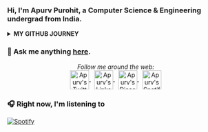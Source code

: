 ### Hi, I'm Apurv Purohit, a Computer Science & Engineering undergrad from India. 
<details>
<summary><b>MY GITHUB JOURNEY</b></summary>
<br />  
  
![Top Langs](https://github-readme-stats.vercel.app/api/top-langs/?username=ApurvPurohit&layout=compact&hide=css,html&theme=material-palenight)
  
![Apurv's github stats](https://github-readme-stats.vercel.app/api?username=ApurvPurohit&show_icons=true&theme=material-palenight)
</details>

### 💬 Ask me anything [here](https://github.com/ApurvPurohit/ApurvPurohit/issues).


<div align="center">  
<i>Follow me around the web:</i><br>
 <a href="https://twitter.com/ApurvPurohit4">
  <img align="center" alt="Apurv's Twitter" width="44px" src="https://raw.githubusercontent.com/peterthehan/peterthehan/master/assets/twitter.svg" />
</a>&nbsp;
<a href="https://linkedin.com/in/apurvpurohit">
  <img align="center" alt="Apurv's LinkedIn" width="44px" src="https://raw.githubusercontent.com/peterthehan/peterthehan/master/assets/linkedin.svg" />
</a>&nbsp;
<a href="https://www.youtube.com/channel/UCcpgOFGEWepY6NGhYvB84Xw">
  <img align="center" alt="Apurv's Discord" width="44px" src="https://raw.githubusercontent.com/peterthehan/peterthehan/master/assets/youtube.svg" />
</a>&nbsp;
<a href="https://open.spotify.com/user/31fofa5hdzi52zlrpcvijo6vqytq?si=001379f832b44f2f">
  <img align="center" alt="Apurv's Spotify" width="44px" src="https://raw.githubusercontent.com/peterthehan/peterthehan/master/assets/spotify.svg" />
</a>
  
 </div>
 
### 🎧 Right now, I'm listening to

[![Spotify](https://novatorem-silk-eta.vercel.app/api/spotify)](https://open.spotify.com/user/colourshred)
